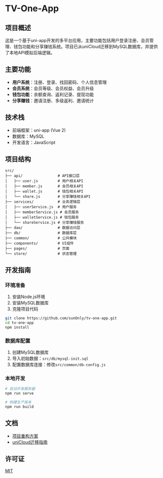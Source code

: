# TV-One-App

## 项目概述
这是一个基于uni-app开发的多平台应用，主要功能包括用户登录注册、会员管理、钱包功能和分享赚钱系统。项目已从uniCloud迁移到MySQL数据库，并提供了本地API模拟后端逻辑。

## 主要功能

- **用户系统**：注册、登录、找回密码、个人信息管理
- **会员系统**：会员等级、会员权益、会员升级
- **钱包功能**：余额查询、返利记录、提现功能
- **分享赚钱**：邀请注册、多级返利、邀请统计

## 技术栈

- 前端框架：uni-app (Vue 2)
- 数据库：MySQL
- 开发语言：JavaScript

## 项目结构

```
src/
├── api/                # API接口层
│   ├── user.js         # 用户相关API
│   ├── member.js       # 会员相关API
│   ├── wallet.js       # 钱包相关API
│   └── share.js        # 分享赚钱相关API
├── services/           # 业务逻辑层
│   ├── userService.js  # 用户服务
│   ├── memberService.js # 会员服务
│   ├── walletService.js # 钱包服务
│   └── shareService.js # 分享赚钱服务
├── dao/                # 数据访问层
├── db/                 # 数据库层
├── common/             # 公共模块
├── components/         # UI组件
├── pages/              # 页面
└── store/              # 状态管理
```

## 开发指南

### 环境准备

1. 安装Node.js环境
2. 安装MySQL数据库
3. 克隆项目代码

```bash
git clone https://github.com/sunOnly/tv-one-app.git
cd tv-one-app
npm install
```

### 数据库配置

1. 创建MySQL数据库
2. 导入初始数据：`src/db/mysql-init.sql`
3. 配置数据库连接：修改`src/common/db-config.js`

### 本地开发

```bash
# 启动开发服务器
npm run serve

# 构建生产版本
npm run build
```

## 文档

- [项目重构方案](./项目重构方案.md)
- [uniCloud迁移指南](./uniCloud迁移指南.md)

## 许可证

[MIT](LICENSE)
